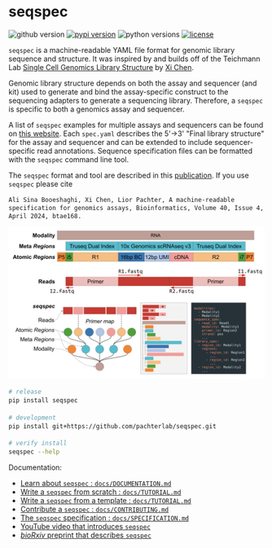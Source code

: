 # seqspec

![github version](https://img.shields.io/badge/Version-0.2.0-informational)
[![pypi version](https://img.shields.io/pypi/v/seqspec)](https://pypi.org/project/seqspec/0.2.0/)
![python versions](https://img.shields.io/pypi/pyversions/seqspec)
[![license](https://img.shields.io/pypi/l/seqspec)](LICENSE)

`seqspec` is a machine-readable YAML file format for genomic library sequence and structure. It was inspired by and builds off of the Teichmann Lab [Single Cell Genomics Library Structure](https://github.com/Teichlab/scg_lib_structs) by [Xi Chen](https://github.com/dbrg77).

Genomic library structure depends on both the assay and sequencer (and kit) used to generate and bind the assay-specific construct to the sequencing adapters to generate a sequencing library. Therefore, a `seqspec` is specific to both a genomics assay and sequencer.

A list of `seqspec` examples for multiple assays and sequencers can be found on [this website](https://igvf.github.io/seqspec/). Each `spec.yaml` describes the 5'->3' "Final library structure" for the assay and sequencer and can be extended to include sequencer-specific read annotations. Sequence specification files can be formatted with the `seqspec` command line tool.

The `seqspec` format and tool are described in this [publication](https://doi.org/10.1093/bioinformatics/btae168). If you use `seqspec` please cite

```
Ali Sina Booeshaghi, Xi Chen, Lior Pachter, A machine-readable specification for genomics assays, Bioinformatics, Volume 40, Issue 4, April 2024, btae168.
```

<img alt="image" src="/docs/seqspec.png">

```bash
# release
pip install seqspec

# development
pip install git+https://github.com/pachterlab/seqspec.git

# verify install
seqspec --help
```

Documentation:

- [ Learn about `seqspec` : `docs/DOCUMENTATION.md`](docs/DOCUMENTATION.md)
- [Write a `seqspec` from scratch : `docs/TUTORIAL.md`](docs/TUTORIAL.md)
- [Write a `seqspec` from a template : `docs/TUTORIAL.md`](docs/TUTORIAL_FROM_TEMPLATE.md)
- [Contribute a `seqspec` : `docs/CONTRIBUTING.md`](docs/CONTRIBUTING.md)
- [The `seqspec` specification : `docs/SPECIFICATION.md`](docs/SPECIFICATION.md)
- [YouTube video that introduces `seqspec`](https://youtu.be/NSj6Vpzy8tU)
- [_bioRxiv_ preprint that describes `seqspec`](https://doi.org/10.1101/2023.03.17.533215)

